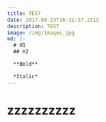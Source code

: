 ```yaml
---
title: TEST
date: 2017-08-23T16:31:37.231Z
description: TEST
image: /img/images.jpg
md: |-
  # H1
  ## H2

  **Bold**

  *Italic*
---
```

# zzzzzzzzzz


